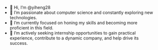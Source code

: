 - 👋 Hi, I’m @yiheng28
- 👀 I’m passionate about computer science and constantly exploring new technologies.
- 🌱 I’m currently focused on honing my skills and becoming more proficient in this field.
- 💼 I’m actively seeking internship opportunities to gain practical experience, contribute to a dynamic company, and help drive its success.

<!---
yiheng28/yiheng28 is a ✨ special ✨ repository because its `README.md` (this file) appears on your GitHub profile.
You can click the Preview link to take a look at your changes.
--->
